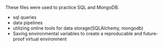 These files were used to practice SQL and MongoDB.
- sql queries
- data pipelines
- utilizing online tools for data storage(SQLAlchemy, mongodb)
- Saving environmental variables to create a reproducable and future-proof virtual environment
